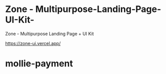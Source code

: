 # Zone - Multipurpose-Landing-Page-UI-Kit-
Zone - Multipurpose Landing Page + UI Kit 

https://zone-ui.vercel.app/
# mollie-payment
